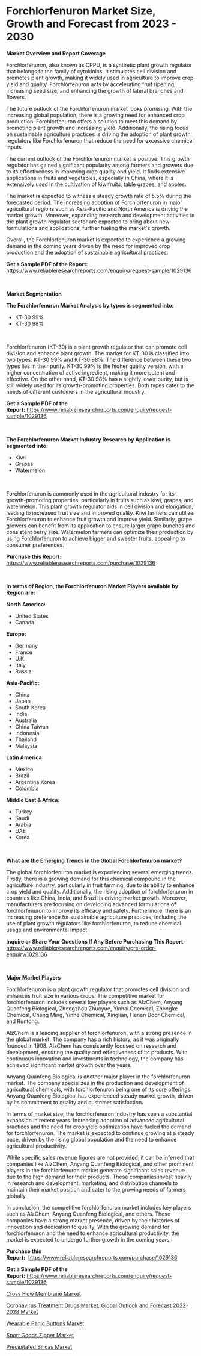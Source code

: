 <p><h1>Forchlorfenuron Market Size, Growth and Forecast from 2023 - 2030</h1></p><p><strong>Market Overview and Report Coverage</strong></p>
<p><p>Forchlorfenuron, also known as CPPU, is a synthetic plant growth regulator that belongs to the family of cytokinins. It stimulates cell division and promotes plant growth, making it widely used in agriculture to improve crop yield and quality. Forchlorfenuron acts by accelerating fruit ripening, increasing seed size, and enhancing the growth of lateral branches and flowers.</p><p>The future outlook of the Forchlorfenuron market looks promising. With the increasing global population, there is a growing need for enhanced crop production. Forchlorfenuron offers a solution to meet this demand by promoting plant growth and increasing yield. Additionally, the rising focus on sustainable agriculture practices is driving the adoption of plant growth regulators like Forchlorfenuron that reduce the need for excessive chemical inputs.</p><p>The current outlook of the Forchlorfenuron market is positive. This growth regulator has gained significant popularity among farmers and growers due to its effectiveness in improving crop quality and yield. It finds extensive applications in fruits and vegetables, especially in China, where it is extensively used in the cultivation of kiwifruits, table grapes, and apples.</p><p>The market is expected to witness a steady growth rate of 5.5% during the forecasted period. The increasing adoption of Forchlorfenuron in major agricultural regions such as Asia-Pacific and North America is driving the market growth. Moreover, expanding research and development activities in the plant growth regulator sector are expected to bring about new formulations and applications, further fueling the market's growth.</p><p>Overall, the Forchlorfenuron market is expected to experience a growing demand in the coming years driven by the need for improved crop production and the adoption of sustainable agricultural practices.</p></p>
<p><strong>Get a Sample PDF of the Report:</strong> <a href="https://www.reliableresearchreports.com/enquiry/request-sample/1029136">https://www.reliableresearchreports.com/enquiry/request-sample/1029136</a></p>
<p>&nbsp;</p>
<p><strong>Market Segmentation</strong></p>
<p><strong>The Forchlorfenuron Market Analysis by types is segmented into:</strong></p>
<p><ul><li>KT-30 99%</li><li>KT-30 98%</li></ul></p>
<p>&nbsp;</p>
<p><p>Forchlorfenuron (KT-30) is a plant growth regulator that can promote cell division and enhance plant growth. The market for KT-30 is classified into two types: KT-30 99% and KT-30 98%. The difference between these two types lies in their purity. KT-30 99% is the higher quality version, with a higher concentration of active ingredient, making it more potent and effective. On the other hand, KT-30 98% has a slightly lower purity, but is still widely used for its growth-promoting properties. Both types cater to the needs of different customers in the agricultural industry.</p></p>
<p><strong>Get a Sample PDF of the Report:</strong>&nbsp;<a href="https://www.reliableresearchreports.com/enquiry/request-sample/1029136">https://www.reliableresearchreports.com/enquiry/request-sample/1029136</a></p>
<p>&nbsp;</p>
<p><strong>The Forchlorfenuron Market Industry Research by Application is segmented into:</strong></p>
<p><ul><li>Kiwi</li><li>Grapes</li><li>Watermelon</li></ul></p>
<p>&nbsp;</p>
<p><p>Forchlorfenuron is commonly used in the agricultural industry for its growth-promoting properties, particularly in fruits such as kiwi, grapes, and watermelon. This plant growth regulator aids in cell division and elongation, leading to increased fruit size and improved quality. Kiwi farmers can utilize Forchlorfenuron to enhance fruit growth and improve yield. Similarly, grape growers can benefit from its application to ensure larger grape bunches and consistent berry size. Watermelon farmers can optimize their production by using Forchlorfenuron to achieve bigger and sweeter fruits, appealing to consumer preferences.</p></p>
<p><strong>Purchase this Report:</strong>&nbsp; <a href="https://www.reliableresearchreports.com/purchase/1029136">https://www.reliableresearchreports.com/purchase/1029136</a></p>
<p>&nbsp;</p>
<p><strong>In terms of Region, the Forchlorfenuron Market Players available by Region are:</strong></p>
<p>
    <p> <strong> North America: </strong>
        <ul>
            <li>United States</li>
            <li>Canada</li>
        </ul>
        </p> 
    <p> <strong> Europe: </strong>
        <ul>
            <li>Germany</li>
            <li>France</li>
            <li>U.K.</li>
            <li>Italy</li>
            <li>Russia</li>
        </ul>
        </p> 
    <p> <strong> Asia-Pacific: </strong>
        <ul>
            <li>China</li>
            <li>Japan</li>
            <li>South Korea</li>
            <li>India</li>
            <li>Australia</li>
            <li>China Taiwan</li>
            <li>Indonesia</li>
            <li>Thailand</li>
            <li>Malaysia</li>
        </ul>
        </p> 
    <p> <strong> Latin America: </strong>
        <ul>
            <li>Mexico</li>
            <li>Brazil</li>
            <li>Argentina Korea</li>
            <li>Colombia</li>
        </ul>
        </p> 
    <p> <strong> Middle East & Africa: </strong>
        <ul>
            <li>Turkey</li>
            <li>Saudi</li>
            <li>Arabia</li>
            <li>UAE</li>
            <li>Korea</li>
        </ul>
    </p>
    </p>
<p>&nbsp;</p>
<p><strong>What are the Emerging Trends in the Global Forchlorfenuron market?</strong></p>
<p><p>The global forchlorfenuron market is experiencing several emerging trends. Firstly, there is a growing demand for this chemical compound in the agriculture industry, particularly in fruit farming, due to its ability to enhance crop yield and quality. Additionally, the rising adoption of forchlorfenuron in countries like China, India, and Brazil is driving market growth. Moreover, manufacturers are focusing on developing advanced formulations of forchlorfenuron to improve its efficacy and safety. Furthermore, there is an increasing preference for sustainable agriculture practices, including the use of plant growth regulators like forchlorfenuron, to reduce chemical usage and environmental impact.</p></p>
<p><strong>Inquire or Share Your Questions If Any Before Purchasing This Report</strong>- <a href="https://www.reliableresearchreports.com/enquiry/pre-order-enquiry/1029136">https://www.reliableresearchreports.com/enquiry/pre-order-enquiry/1029136</a></p>
<p>&nbsp;</p>
<p><strong>Major Market Players</strong></p>
<p><p>Forchlorfenuron is a plant growth regulator that promotes cell division and enhances fruit size in various crops. The competitive market for forchlorfenuron includes several key players such as AlzChem, Anyang Quanfeng Biological, Zhengzhou Zhuoyue, Yinhai Chemical, Zhongke Chemical, Cheng Ming, Yinhe Chemical, Xinglian, Henan Door Chemical, and Runtong.</p><p>AlzChem is a leading supplier of forchlorfenuron, with a strong presence in the global market. The company has a rich history, as it was originally founded in 1908. AlzChem has consistently focused on research and development, ensuring the quality and effectiveness of its products. With continuous innovation and investments in technology, the company has achieved significant market growth over the years.</p><p>Anyang Quanfeng Biological is another major player in the forchlorfenuron market. The company specializes in the production and development of agricultural chemicals, with forchlorfenuron being one of its core offerings. Anyang Quanfeng Biological has experienced steady market growth, driven by its commitment to quality and customer satisfaction.</p><p>In terms of market size, the forchlorfenuron industry has seen a substantial expansion in recent years. Increasing adoption of advanced agricultural practices and the need for crop yield optimization have fueled the demand for forchlorfenuron. The market is expected to continue growing at a steady pace, driven by the rising global population and the need to enhance agricultural productivity.</p><p>While specific sales revenue figures are not provided, it can be inferred that companies like AlzChem, Anyang Quanfeng Biological, and other prominent players in the forchlorfenuron market generate significant sales revenue due to the high demand for their products. These companies invest heavily in research and development, marketing, and distribution channels to maintain their market position and cater to the growing needs of farmers globally.</p><p>In conclusion, the competitive forchlorfenuron market includes key players such as AlzChem, Anyang Quanfeng Biological, and others. These companies have a strong market presence, driven by their histories of innovation and dedication to quality. With the growing demand for forchlorfenuron and the need to enhance agricultural productivity, the market is expected to undergo further growth in the coming years.</p></p>
<p><strong>Purchase this Report:</strong>&nbsp;&nbsp;<a href="https://www.reliableresearchreports.com/purchase/1029136">https://www.reliableresearchreports.com/purchase/1029136</a></p>
<p></p>
<p><strong>Get a Sample PDF of the Report:</strong>&nbsp;<a href="https://www.reliableresearchreports.com/enquiry/request-sample/1029136">https://www.reliableresearchreports.com/enquiry/request-sample/1029136</a></p>
<p><p><a href="https://www.linkedin.com/pulse/cross-flow-membrane-market-size-2023-2030-global-industrial-zmuwf/">Cross Flow Membrane Market</a></p><p><a href="https://medium.com/@malliekozey2023/coronavirus-treatment-drugs-market-global-outlook-and-forecast-2022-2028-market-size-growth-165beaae68bc">Coronavirus Treatment Drugs Market, Global Outlook and Forecast 2022-2028 Market</a></p><p><a href="https://www.reportprime.com/wearable-panic-buttons-r2666">Wearable Panic Buttons Market</a></p><p><a href="https://issuu.com/reportprime-2/docs/sport-goods-zipper-market-size-2030.pptx?fr=xKAE9_zU1NQ">Sport Goods Zipper Market</a></p><p><a href="https://github.com/NorbertYates/Market-Research-Report-List-1/blob/main/precipitated-silicas-market.md">Precipitated Silicas Market</a></p></p>